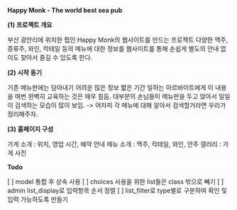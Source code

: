 
**Happy Monk - The world best sea pub**

**(1) 프로젝트 개요**

부산 광안리에 위치한 펍인 Happy Monk의 웹사이트를 만드는 프로젝트
다양한 맥주, 증류주, 와인, 칵테일 등의 메뉴에 대한 정보를 웹사이트를 통해 손쉽게
별도의 안내 없이도 찾아서 즐길 수 있도록 한다.

**(2) 시작 동기**

기존 메뉴판에는 담아내기 어려운 많은 정보
짧은 기간 일하는 아르바이트에게 이 내용을 매번 완벽히 교육하는 것은 매우 힘듬.
대부분의 손님들이 메뉴판을 두고 앉아서 일일이 검색하는 모습이 많이 보임.
-> 어차피 각 메뉴에 대해 알아서 검색할거라면 우리가 정리해주자.

**(3) 홈페이지 구성**

가게 소개 : 위치, 영업 시간, 예약 안내
메뉴 소개 : 맥주, 칵테일, 와인, 안주
갤러리 : 가게 사진


**Todo**

[ ] model 통합 후 상속 사용
[ ] choices 사용을 위한 list들은 class 밖으로 빼기
[ ] admin list_display로 입력항목 순서 정렬
[ ] list_filter로 type별로 구분하여 확인 및 입력 가능하도록 만들기

